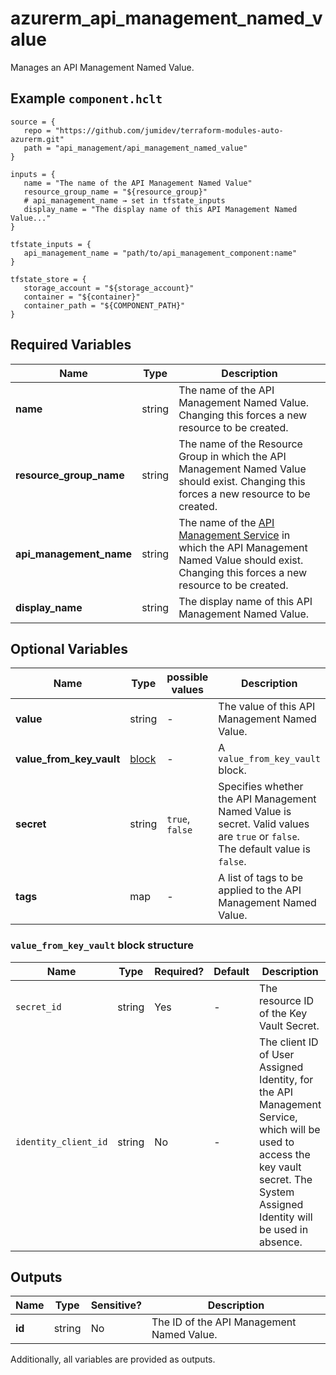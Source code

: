 # azurerm_api_management_named_value

Manages an API Management Named Value.

## Example `component.hclt`

```hcl
source = {
   repo = "https://github.com/jumidev/terraform-modules-auto-azurerm.git"   
   path = "api_management/api_management_named_value"   
}

inputs = {
   name = "The name of the API Management Named Value"   
   resource_group_name = "${resource_group}"   
   # api_management_name → set in tfstate_inputs
   display_name = "The display name of this API Management Named Value..."   
}

tfstate_inputs = {
   api_management_name = "path/to/api_management_component:name"   
}

tfstate_store = {
   storage_account = "${storage_account}"   
   container = "${container}"   
   container_path = "${COMPONENT_PATH}"   
}

```

## Required Variables

| Name | Type |  Description |
| ---- | --------- |  ----------- |
| **name** | string |  The name of the API Management Named Value. Changing this forces a new resource to be created. | 
| **resource_group_name** | string |  The name of the Resource Group in which the API Management Named Value should exist. Changing this forces a new resource to be created. | 
| **api_management_name** | string |  The name of the [API Management Service](api_management.html) in which the API Management Named Value should exist. Changing this forces a new resource to be created. | 
| **display_name** | string |  The display name of this API Management Named Value. | 

## Optional Variables

| Name | Type |  possible values |  Description |
| ---- | --------- |  ----------- | ----------- |
| **value** | string |  -  |  The value of this API Management Named Value. | 
| **value_from_key_vault** | [block](#value_from_key_vault-block-structure) |  -  |  A `value_from_key_vault` block. | 
| **secret** | string |  `true`, `false`  |  Specifies whether the API Management Named Value is secret. Valid values are `true` or `false`. The default value is `false`. | 
| **tags** | map |  -  |  A list of tags to be applied to the API Management Named Value. | 

### `value_from_key_vault` block structure

| Name | Type | Required? | Default | Description |
| ---- | ---- | --------- | ------- | ----------- |
| `secret_id` | string | Yes | - | The resource ID of the Key Vault Secret. |
| `identity_client_id` | string | No | - | The client ID of User Assigned Identity, for the API Management Service, which will be used to access the key vault secret. The System Assigned Identity will be used in absence. |



## Outputs

| Name | Type | Sensitive? | Description |
| ---- | ---- | --------- | --------- |
| **id** | string | No  | The ID of the API Management Named Value. | 

Additionally, all variables are provided as outputs.
